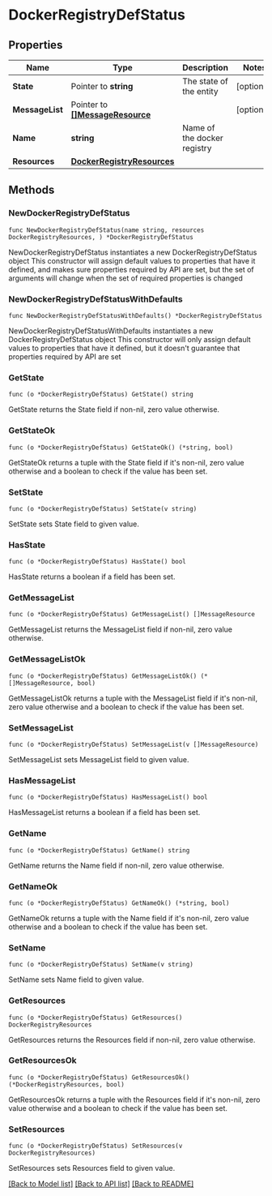 # DockerRegistryDefStatus

## Properties

Name | Type | Description | Notes
------------ | ------------- | ------------- | -------------
**State** | Pointer to **string** | The state of the entity | [optional] 
**MessageList** | Pointer to [**[]MessageResource**](MessageResource.md) |  | [optional] 
**Name** | **string** | Name of the docker registry | 
**Resources** | [**DockerRegistryResources**](DockerRegistryResources.md) |  | 

## Methods

### NewDockerRegistryDefStatus

`func NewDockerRegistryDefStatus(name string, resources DockerRegistryResources, ) *DockerRegistryDefStatus`

NewDockerRegistryDefStatus instantiates a new DockerRegistryDefStatus object
This constructor will assign default values to properties that have it defined,
and makes sure properties required by API are set, but the set of arguments
will change when the set of required properties is changed

### NewDockerRegistryDefStatusWithDefaults

`func NewDockerRegistryDefStatusWithDefaults() *DockerRegistryDefStatus`

NewDockerRegistryDefStatusWithDefaults instantiates a new DockerRegistryDefStatus object
This constructor will only assign default values to properties that have it defined,
but it doesn't guarantee that properties required by API are set

### GetState

`func (o *DockerRegistryDefStatus) GetState() string`

GetState returns the State field if non-nil, zero value otherwise.

### GetStateOk

`func (o *DockerRegistryDefStatus) GetStateOk() (*string, bool)`

GetStateOk returns a tuple with the State field if it's non-nil, zero value otherwise
and a boolean to check if the value has been set.

### SetState

`func (o *DockerRegistryDefStatus) SetState(v string)`

SetState sets State field to given value.

### HasState

`func (o *DockerRegistryDefStatus) HasState() bool`

HasState returns a boolean if a field has been set.

### GetMessageList

`func (o *DockerRegistryDefStatus) GetMessageList() []MessageResource`

GetMessageList returns the MessageList field if non-nil, zero value otherwise.

### GetMessageListOk

`func (o *DockerRegistryDefStatus) GetMessageListOk() (*[]MessageResource, bool)`

GetMessageListOk returns a tuple with the MessageList field if it's non-nil, zero value otherwise
and a boolean to check if the value has been set.

### SetMessageList

`func (o *DockerRegistryDefStatus) SetMessageList(v []MessageResource)`

SetMessageList sets MessageList field to given value.

### HasMessageList

`func (o *DockerRegistryDefStatus) HasMessageList() bool`

HasMessageList returns a boolean if a field has been set.

### GetName

`func (o *DockerRegistryDefStatus) GetName() string`

GetName returns the Name field if non-nil, zero value otherwise.

### GetNameOk

`func (o *DockerRegistryDefStatus) GetNameOk() (*string, bool)`

GetNameOk returns a tuple with the Name field if it's non-nil, zero value otherwise
and a boolean to check if the value has been set.

### SetName

`func (o *DockerRegistryDefStatus) SetName(v string)`

SetName sets Name field to given value.


### GetResources

`func (o *DockerRegistryDefStatus) GetResources() DockerRegistryResources`

GetResources returns the Resources field if non-nil, zero value otherwise.

### GetResourcesOk

`func (o *DockerRegistryDefStatus) GetResourcesOk() (*DockerRegistryResources, bool)`

GetResourcesOk returns a tuple with the Resources field if it's non-nil, zero value otherwise
and a boolean to check if the value has been set.

### SetResources

`func (o *DockerRegistryDefStatus) SetResources(v DockerRegistryResources)`

SetResources sets Resources field to given value.



[[Back to Model list]](../README.md#documentation-for-models) [[Back to API list]](../README.md#documentation-for-api-endpoints) [[Back to README]](../README.md)


